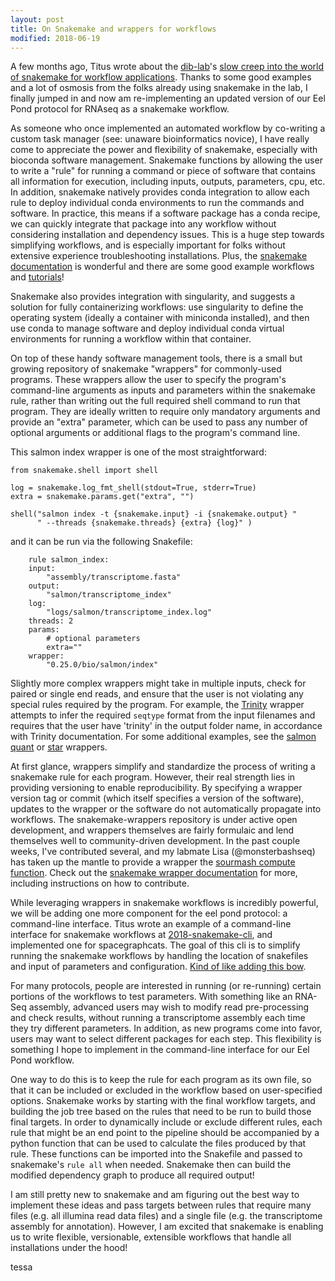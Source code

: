 ```yaml
---
layout: post
title: On Snakemake and wrappers for workflows
modified: 2018-06-19
---
```


A few months ago, Titus wrote about the [dib-lab](http://ivory.idyll.org/lab/)'s [slow creep into the world of snakemake for workflow applications](http://ivory.idyll.org/blog/2018-workflows-applications.html). Thanks to some good examples and a lot of osmosis from the folks already using snakemake in the lab, I finally jumped in and now am re-implementing an updated version of our Eel Pond protocol for RNAseq as a snakemake workflow. 

As someone who once implemented an automated workflow by co-writing a custom task manager (see: unaware bioinformatics novice), I have really come to appreciate the power and flexibility of snakemake, especially with bioconda software management. Snakemake functions by allowing the user to write a "rule" for running a command or piece of software that contains all information for execution, including inputs, outputs, parameters, cpu, etc. In addition, snakemake natively provides conda integration to allow each rule to deploy individual conda environments to run the commands and software. In practice, this means if a software package has a conda recipe, we can quickly integrate that package into any workflow without considering installation and dependency issues. This is a huge step towards simplifying workflows, and is especially important for folks without extensive experience troubleshooting installations. Plus, the [snakemake documentation](https://snakemake.readthedocs.io/en/stable/) is wonderful and there are some good example workflows and [tutorials](http://snakemake.readthedocs.io/en/latest/tutorial/basics.html)!

Snakemake also provides integration with singularity, and suggests a solution for fully containerizing workflows: use singularity to define the operating system (ideally a container with miniconda installed), and then use conda to manage software and deploy individual conda virtual environments for running a workflow within that container. 

On top of these handy software management tools, there is a small but growing repository of snakemake "wrappers" for commonly-used programs. These wrappers allow the user to specify the program's command-line arguments as inputs and parameters within the snakemake rule, rather than writing out the full required shell command to run that program. They are ideally written to require only mandatory arguments and provide an "extra" parameter, which can be used to pass any number of optional arguments or additional flags to the program's command line.

This salmon index wrapper is one of the most straightforward:

```index_wrapper
from snakemake.shell import shell

log = snakemake.log_fmt_shell(stdout=True, stderr=True)
extra = snakemake.params.get("extra", "")

shell("salmon index -t {snakemake.input} -i {snakemake.output} "
      " --threads {snakemake.threads} {extra} {log}" )
```

and it can be run via the following Snakefile:

```salmon_index
    rule salmon_index:
    input:
        "assembly/transcriptome.fasta"
    output:
        "salmon/transcriptome_index"
    log:
        "logs/salmon/transcriptome_index.log"
    threads: 2
    params:
        # optional parameters
        extra=""
    wrapper:
        "0.25.0/bio/salmon/index"

```

Slightly more complex wrappers might take in multiple inputs, check for paired or single end reads, and ensure that the user is not violating any special rules required by the program. For example, the [Trinity](https://snakemake-wrappers.readthedocs.io/en/stable/wrappers/trinity.html) wrapper attempts to infer the required `seqtype` format from the input filenames and requires that the user have 'trinity' in the output folder name, in accordance with Trinity documentation. For some additional examples, see the [salmon quant](https://bitbucket.org/snakemake/snakemake-wrappers/src/master/bio/salmon/quant/quant-reads/wrapper.py) or [star](https://snakemake-wrappers.readthedocs.io/en/stable/wrappers/star/align.html) wrappers.


At first glance, wrappers simplify and standardize the process of writing a snakemake rule for each program. However, their real strength lies in providing versioning to enable reproducibility. By specifying a wrapper version tag or commit (which itself specifies a version of the software), updates to the wrapper or the software do not automatically propagate into workflows. The snakemake-wrappers repository is under active open development, and wrappers themselves are fairly formulaic and lend
themselves well to community-driven development. In the past couple weeks, I've contributed several, and my  labmate Lisa (@monsterbashseq) has taken up the mantle to provide a wrapper the [sourmash compute function](https://bitbucket.org/snakemake/snakemake-wrappers/src/master/bio/sourmash/compute/wrapper.py). Check out the [snakemake wrapper documentation](https://snakemake-wrappers.readthedocs.io/en/stable/) for more, including instructions on how to contribute.


While leveraging wrappers in snakemake workflows is incredibly powerful, we will be adding one more component for the eel pond protocol: a command-line interface. Titus wrote an example of a command-line interface for snakemake workflows at [2018-snakemake-cli](https://github.com/ctb/2018-snakemake-cli), and implemented one for spacegraphcats. The goal of this cli is to simplify running the snakemake workflows by handling the location of snakefiles and input of parameters and configuration. [Kind of like adding this bow](https://media.giphy.com/media/SwuIih96gsCpW/giphy.gif).

For many protocols, people are interested in running (or re-running) certain portions of the workflows to test parameters. With something like an RNA-Seq assembly, advanced users may wish to modify read pre-processing and check results, without running a transcriptome assembly each time they try different parameters. In addition, as new programs come into favor, users may want to select different packages for each step. This flexibility is something I hope to implement in the command-line interface for our Eel Pond workflow. 

One way to do this is to keep the rule for each program as its own file, so that it can be included or excluded in the workflow based on user-specified options. Snakemake works by starting with the final workflow targets, and building the job tree based on the rules that need to be run to build those final targets. In order to dynamically include or exclude different rules, each rule that might be an end point to the pipeline should be accompanied by a python function that can be used to calculate the files produced by that rule. These functions can be imported into the Snakefile and passed to snakemake's `rule all` when needed. Snakemake then can build the modified dependency graph to produce all required output!

I am still pretty new to snakemake and am figuring out the best way to implement these ideas and pass targets between rules that require many files (e.g. all illumina read data files) and a single file (e.g. the transcriptome assembly for annotation). However, I am excited that snakemake is enabling us to write flexible, versionable, extensible workflows that handle all installations under the hood!


tessa

